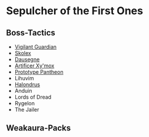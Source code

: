 # Sepulcher of the First Ones

## Boss-Tactics

- [Vigilant Guardian](guardian.md)
- [Skolex](skolex.md)
- [Dausegne](da_sausage.md)
- [Artificer Xy'mox](artificer.md)
- [Prototype Pantheon](pantheon.md)
- Lihuvim
- [Halondrus](halondrus.md)
- Anduin
- Lords of Dread
- Rygelon
- The Jailer

## Weakaura-Packs

